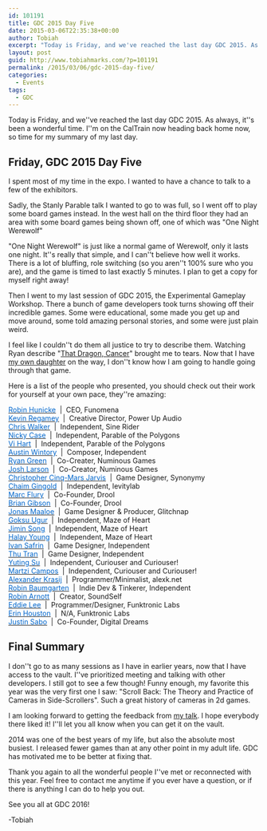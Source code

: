 ```yaml
---
id: 101191
title: GDC 2015 Day Five
date: 2015-03-06T22:35:38+00:00
author: Tobiah
excerpt: "Today is Friday, and we've reached the last day GDC 2015. As always, it's been a wonderful time. I'm on the CalTrain now heading back home now, so time for my summary of my last day."
layout: post
guid: http://www.tobiahmarks.com/?p=101191
permalink: /2015/03/06/gdc-2015-day-five/
categories:
  - Events
tags:
  - GDC
---
```

Today is Friday, and we''ve reached the last day GDC 2015. As always, it''s been a wonderful time. I''m on the CalTrain now heading back home now, so time for my summary of my last day.

## Friday, GDC 2015 Day Five

I spent most of my time in the expo. I wanted to have a chance to talk to a few of the exhibitors.

Sadly, the Stanly Parable talk I wanted to go to was full, so I went off to play some board games instead. In the west hall on the third floor they had an area with some board games being shown off, one of which was "One Night Werewolf"

"One Night Werewolf" is just like a normal game of Werewolf, only it lasts one night. It''s really that simple, and I can''t believe how well it works. There is a lot of bluffing, role switching (so you aren''t 100% sure who you are), and the game is timed to last exactly 5 minutes. I plan to get a copy for myself right away!

Then I went to my last session of GDC 2015, the Experimental Gameplay Workshop. There a bunch of game developers took turns showing off their incredible games. Some were educational, some made you get up and move around, some told amazing personal stories, and some were just plain weird.

I feel like I couldn''t do them all justice to try to describe them. Watching Ryan describe "[That Dragon, Cancer](http://thatdragoncancer.com/)" brought me to tears. Now that I have [my own daughter](http://www.tobiahmarks.com/2015/01/next-big-project/ "Next big project") on the way, I don''t know how I am going to handle going through that game.

Here is a list of the people who presented, you should check out their work for yourself at your own pace, they''re amazing:

<span class="nospace session-speaker"><a class="speaker_link" href="http://schedule.gdconf.com/speaker/hunicke-robin.19840"><span style="text-decoration: underline;"><span style="color: #0066cc;">Robin Hunicke</span></span></a>  |  <span class="session-speaker-title">CEO, Funomena</span></span>   
<span class="nospace session-speaker"><a class="speaker_link" href="http://schedule.gdconf.com/speaker/regamey-kevin.35580"><span style="text-decoration: underline;"><span style="color: #0066cc;">Kevin Regamey</span></span></a>  |  <span class="session-speaker-title">Creative Director, Power Up Audio</span></span>   
<span class="nospace session-speaker"><a class="speaker_link" href="http://schedule.gdconf.com/speaker/walker-chris.35581"><span style="text-decoration: underline;"><span style="color: #0066cc;">Chris Walker</span></span></a>  |  <span class="session-speaker-title">Independent, Sine Rider</span></span>   
<span class="nospace session-speaker"><a class="speaker_link" href="http://schedule.gdconf.com/speaker/case-nicky.35582"><span style="text-decoration: underline;"><span style="color: #0066cc;">Nicky Case</span></span></a>  |  <span class="session-speaker-title">Independent, Parable of the Polygons</span></span>   
<span class="nospace session-speaker"><a class="speaker_link" href="http://schedule.gdconf.com/speaker/hart-vi.35462"><span style="text-decoration: underline;"><span style="color: #0066cc;">Vi Hart</span></span></a>  |  <span class="session-speaker-title">Independent, Parable of the Polygons</span></span>   
<span class="nospace session-speaker"><a class="speaker_link" href="http://schedule.gdconf.com/speaker/wintory-austin.19546"><span style="text-decoration: underline;"><span style="color: #0066cc;">Austin Wintory</span></span></a>  |  <span class="session-speaker-title">Composer, Independent</span></span>   
<span class="nospace session-speaker"><a class="speaker_link" href="http://schedule.gdconf.com/speaker/green-ryan.29947"><span style="text-decoration: underline;"><span style="color: #0066cc;">Ryan Green</span></span></a>  |  <span class="session-speaker-title">Co-Creater, Numinous Games</span></span>   
<span class="nospace session-speaker"><a class="speaker_link" href="http://schedule.gdconf.com/speaker/larson-josh.19977"><span style="text-decoration: underline;"><span style="color: #0066cc;">Josh Larson</span></span></a>  |  <span class="session-speaker-title">Co-Creator, Numinous Games</span></span>   
<span class="nospace session-speaker"><a class="speaker_link" href="http://schedule.gdconf.com/speaker/cinq-mars-jarvis-christopher.35583"><span style="text-decoration: underline;"><span style="color: #0066cc;">Christopher Cinq-Mars Jarvis</span></span></a>  |  <span class="session-speaker-title">Game Designer, Synonymy</span></span>   
<span class="nospace session-speaker"><a class="speaker_link" href="http://schedule.gdconf.com/speaker/gingold-chaim.35584"><span style="text-decoration: underline;"><span style="color: #0066cc;">Chaim Gingold</span></span></a>  |  <span class="session-speaker-title">Independent, levitylab</span></span>   
<span class="nospace session-speaker"><a class="speaker_link" href="http://schedule.gdconf.com/speaker/flury-marc.35585"><span style="text-decoration: underline;"><span style="color: #0066cc;">Marc Flury</span></span></a>  |  <span class="session-speaker-title">Co-Founder, Drool</span></span>   
<span class="nospace session-speaker"><a class="speaker_link" href="http://schedule.gdconf.com/speaker/gibson-brian.35586"><span style="text-decoration: underline;"><span style="color: #0066cc;">Brian Gibson</span></span></a>  |  <span class="session-speaker-title">Co-Founder, Drool</span></span>   
<span class="nospace session-speaker"><a class="speaker_link" href="http://schedule.gdconf.com/speaker/maaloe-jonas.35587"><span style="text-decoration: underline;"><span style="color: #0066cc;">Jonas Maaloe</span></span></a>  |  <span class="session-speaker-title">Game Designer & Producer, Glitchnap</span></span>   
<span class="nospace session-speaker"><a class="speaker_link" href="http://schedule.gdconf.com/speaker/ugur-goksu.35588"><span style="text-decoration: underline;"><span style="color: #0066cc;">Goksu Ugur</span></span></a>  |  <span class="session-speaker-title">Independent, Maze of Heart</span></span>   
<span class="nospace session-speaker"><a class="speaker_link" href="http://schedule.gdconf.com/speaker/song-jimin.35589"><span style="text-decoration: underline;"><span style="color: #0066cc;">Jimin Song</span></span></a>  |  <span class="session-speaker-title">Independent, Maze of Heart</span></span>   
<span class="nospace session-speaker"><a class="speaker_link" href="http://schedule.gdconf.com/speaker/young-halay.35590"><span style="text-decoration: underline;"><span style="color: #0066cc;">Halay Young</span></span></a>  |  <span class="session-speaker-title">Independent, Maze of Heart</span></span>   
<span class="nospace session-speaker"><a class="speaker_link" href="http://schedule.gdconf.com/speaker/safrin-ivan.35591"><span style="text-decoration: underline;"><span style="color: #0066cc;">Ivan Safrin</span></span></a>  |  <span class="session-speaker-title">Game Designer, Independent</span></span>   
<span class="nospace session-speaker"><a class="speaker_link" href="http://schedule.gdconf.com/speaker/tran-thu.35592"><span style="text-decoration: underline;"><span style="color: #0066cc;">Thu Tran</span></span></a>  |  <span class="session-speaker-title">Game Designer, Independent</span></span>   
<span class="nospace session-speaker"><a class="speaker_link" href="http://schedule.gdconf.com/speaker/su-yuting.35593"><span style="text-decoration: underline;"><span style="color: #0066cc;">Yuting Su</span></span></a>  |  <span class="session-speaker-title">Independent, Curiouser and Curiouser!</span></span>   
<span class="nospace session-speaker"><a class="speaker_link" href="http://schedule.gdconf.com/speaker/campos-martzi.35594"><span style="text-decoration: underline;"><span style="color: #0066cc;">Martzi Campos</span></span></a>  |  <span class="session-speaker-title">Independent, Curiouser and Curiouser!</span></span>   
<span class="nospace session-speaker"><a class="speaker_link" href="http://schedule.gdconf.com/speaker/krasij-alexander.35595"><span style="text-decoration: underline;"><span style="color: #0066cc;">Alexander Krasij</span></span></a>  |  <span class="session-speaker-title">Programmer/Minimalist, alexk.net</span></span>   
<span class="nospace session-speaker"><a class="speaker_link" href="http://schedule.gdconf.com/speaker/baumgarten-robin.35596"><span style="text-decoration: underline;"><span style="color: #0066cc;">Robin Baumgarten</span></span></a>  |  <span class="session-speaker-title">Indie Dev & Tinkerer, Independent</span></span>   
<span class="nospace session-speaker"><a class="speaker_link" href="http://schedule.gdconf.com/speaker/arnott-robin.34480"><span style="text-decoration: underline;"><span style="color: #0066cc;">Robin Arnott</span></span></a>  |  <span class="session-speaker-title">Creator, SoundSelf</span></span>   
<span class="nospace session-speaker"><a class="speaker_link" href="http://schedule.gdconf.com/speaker/lee-eddie.35597"><span style="text-decoration: underline;"><span style="color: #0066cc;">Eddie Lee</span></span></a>  |  <span class="session-speaker-title">Programmer/Designer, Funktronic Labs</span></span>   
<span class="nospace session-speaker"><a class="speaker_link" href="http://schedule.gdconf.com/speaker/houston-erin.35598"><span style="text-decoration: underline;"><span style="color: #0066cc;">Erin Houston</span></span></a>  |  <span class="session-speaker-title">N/A, Funktronic Labs</span></span>   
<span class="nospace session-speaker"><a class="speaker_link" href="http://schedule.gdconf.com/speaker/sabo-justin.35599"><span style="text-decoration: underline;"><span style="color: #0066cc;">Justin Sabo</span></span></a>  |  <span class="session-speaker-title">Co-Founder, Digital Dreams</span></span>

## Final Summary

I don''t go to as many sessions as I have in earlier years, now that I have access to the vault. I''ve prioritized meeting and talking with other developers. I still got to see a few though! Funny enough, my favorite this year was the very first one I saw: "Scroll Back: The Theory and Practice of Cameras in Side-Scrollers". Such a great history of cameras in 2d games.

I am looking forward to getting the feedback from [my talk](http://schedule.gdconf.com/session/best-practices-for-small-studios-outmaneuver-your-competition). I hope everybody there liked it! I''ll let you all know when you can get it on the vault.

2014 was one of the best years of my life, but also the absolute most busiest. I released fewer games than at any other point in my adult life. GDC has motivated me to be better at fixing that.

Thank you again to all the wonderful people I''ve met or reconnected with this year. Feel free to contact me anytime if you ever have a question, or if there is anything I can do to help you out.

See you all at GDC 2016!

-Tobiah
